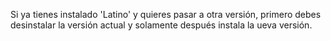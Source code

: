 Si ya tienes instalado 'Latino' y quieres pasar a otra versión, primero debes desinstalar la versión actual y solamente después instala la ueva versión.




